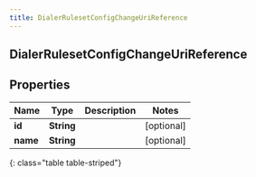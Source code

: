 ```yaml
---
title: DialerRulesetConfigChangeUriReference
---
```

## DialerRulesetConfigChangeUriReference


## Properties

| Name | Type | Description | Notes |
| ------------ | ------------- | ------------- | ------------- |
| **id** | **String** |  |  [optional] |
| **name** | **String** |  |  [optional] |
{: class="table table-striped"}



